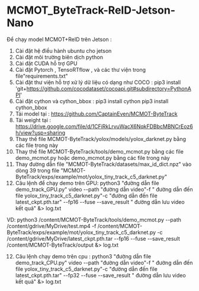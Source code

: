 # MCMOT_ByteTrack-ReID-Jetson-Nano
Để chạy model MCMOT+ReID trên Jetson : 
1. Cài đặt hệ điều hành ubuntu cho jetson 
2. Cài đặt môi trường biên dịch python 
3. Cài đặt CUDA hỗ trợ GPU 
4. Cài đặt Pytorch , TensoRTflow , và các thư viện trong file"requirements.txt"
5. Cài đặt thư viện hỗ trợ  xử lý dữ liệu có dạng như COCO : pip3 install 'git+https://github.com/cocodataset/cocoapi.git#subdirectory=PythonAPI'
6. Cài đặt cython và cython_bbox :
pip3 install cython
pip3 install cython_bbox
6. Tải model tại : https://github.com/CaptainEven/MCMOT-ByteTrack
7. Tải weight tại  : https://drive.google.com/file/d/1CFiRkLrvuWacX6NqkFDBbcMBNCrEoz6h/view?usp=sharing
8. Thay thế  file MCMOT-ByteTrack/yolox/models/yolox_darknet.py bằng các file trong này 
9. Thay thế file MCMOT-ByteTrack/tools/demo_mcmot.py bằng các file demo_mcmot.py hoặc demo_mcmot.py bằng các file trong này
10. Thay đường dẫn file "MCMOT-ByteTrack/datasets/max_id_dict.npz" vào dòng 39 trong file "MCMOT-ByteTrack/exps/example/mot/yolox_tiny_track_c5_darknet.py"
11. Câu lệnh để chạy demo trên GPU: 
python3 "đường dẫn file demo_track_GPU.py"  video --path "đường dẫn video"-f " đường dẫn đến file yolox_tiny_track_c5_darknet.py"-c "đường dẫn đến file latest_ckpt.pth.tar" --fp16 --fuse --save_result " đường dẫn lưu video kết quả" &> log.txt

VD: 
python3 /content/MCMOT-ByteTrack/tools/demo_mcmot.py --path /content/gdrive/MyDrive/test.mp4 -f /content/MCMOT-ByteTrack/exps/example/mot/yolox_tiny_track_c5_darknet.py -c /content/gdrive/MyDrive/latest_ckpt.pth.tar --fp16 --fuse --save_result /content/MCMOT-ByteTrack/output &> log.txt

12. Câu lệnh chạy demo trên cpu : 
python3 "đường dẫn file demo_track_CPU.py"  video --path "đường dẫn video"-f " đường dẫn đến file yolox_tiny_track_c5_darknet.py"-c "đường dẫn đến file latest_ckpt.pth.tar" --fp32 --fuse --save_result " đường dẫn lưu video kết quả" &> log.txt

